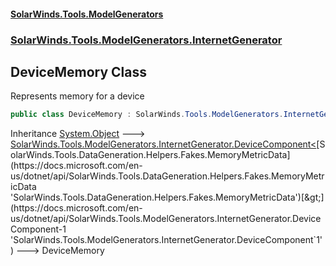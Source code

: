 #### [SolarWinds.Tools.ModelGenerators](index.md 'index')
### [SolarWinds.Tools.ModelGenerators.InternetGenerator](index.md#SolarWinds.Tools.ModelGenerators.InternetGenerator 'SolarWinds.Tools.ModelGenerators.InternetGenerator')

## DeviceMemory Class

Represents memory for a device

```csharp
public class DeviceMemory : SolarWinds.Tools.ModelGenerators.InternetGenerator.DeviceComponent<SolarWinds.Tools.DataGeneration.Helpers.Fakes.MemoryMetricData>
```

Inheritance [System.Object](https://docs.microsoft.com/en-us/dotnet/api/System.Object 'System.Object') &#129106; [SolarWinds.Tools.ModelGenerators.InternetGenerator.DeviceComponent&lt;](https://docs.microsoft.com/en-us/dotnet/api/SolarWinds.Tools.ModelGenerators.InternetGenerator.DeviceComponent-1 'SolarWinds.Tools.ModelGenerators.InternetGenerator.DeviceComponent`1')[SolarWinds.Tools.DataGeneration.Helpers.Fakes.MemoryMetricData](https://docs.microsoft.com/en-us/dotnet/api/SolarWinds.Tools.DataGeneration.Helpers.Fakes.MemoryMetricData 'SolarWinds.Tools.DataGeneration.Helpers.Fakes.MemoryMetricData')[&gt;](https://docs.microsoft.com/en-us/dotnet/api/SolarWinds.Tools.ModelGenerators.InternetGenerator.DeviceComponent-1 'SolarWinds.Tools.ModelGenerators.InternetGenerator.DeviceComponent`1') &#129106; DeviceMemory